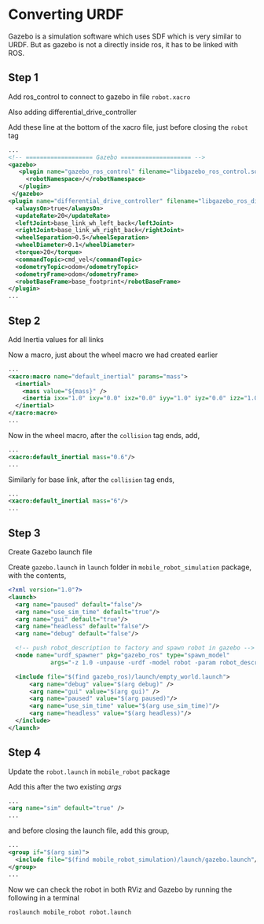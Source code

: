 # Converting URDF
Gazebo is a simulation software which uses SDF which is very similar to URDF.
But as gazebo is not a directly inside ros, it has to be linked with ROS.

## Step 1
Add ros_control to connect to gazebo in file `robot.xacro`

Also adding differential_drive_controller

Add these line at the bottom of the xacro file, just before closing the `robot` tag
```xml
...
<!-- =================== Gazebo ==================== -->
<gazebo>
   <plugin name="gazebo_ros_control" filename="libgazebo_ros_control.so">
     <robotNamespace>/</robotNamespace>
   </plugin>
 </gazebo>
<plugin name="differential_drive_controller" filename="libgazebo_ros_diff_drive.so">
  <alwaysOn>true</alwaysOn>
  <updateRate>20</updateRate>
  <leftJoint>base_link_wh_left_back</leftJoint>
  <rightJoint>base_link_wh_right_back</rightJoint>
  <wheelSeparation>0.5</wheelSeparation>
  <wheelDiameter>0.1</wheelDiameter>
  <torque>20</torque>
  <commandTopic>cmd_vel</commandTopic>
  <odometryTopic>odom</odometryTopic>
  <odometryFrame>odom</odometryFrame>
  <robotBaseFrame>base_footprint</robotBaseFrame>
</plugin>
...
```

## Step 2
Add Inertia values for all links

Now a macro, just about the wheel macro we had created earlier
```xml
...
<xacro:macro name="default_inertial" params="mass">
  <inertial>
    <mass value="${mass}" />
    <inertia ixx="1.0" ixy="0.0" ixz="0.0" iyy="1.0" iyz="0.0" izz="1.0" />
  </inertial>
</xacro:macro>
...
```

Now in the wheel macro, after the `collision` tag ends, add,
```xml
...
<xacro:default_inertial mass="0.6"/>
...
```

Similarly for base link, after the `collision` tag ends,

```xml
...
<xacro:default_inertial mass="6"/>
...
```

## Step 3
Create Gazebo launch file

Create `gazebo.launch` in `launch` folder in `mobile_robot_simulation` package, with the contents,
```xml
<?xml version="1.0"?>
<launch>
  <arg name="paused" default="false"/>
  <arg name="use_sim_time" default="true"/>
  <arg name="gui" default="true"/>
  <arg name="headless" default="false"/>
  <arg name="debug" default="false"/>

  <!-- push robot_description to factory and spawn robot in gazebo -->
  <node name="urdf_spawner" pkg="gazebo_ros" type="spawn_model"
	        args="-z 1.0 -unpause -urdf -model robot -param robot_description" respawn="false" output="screen" />

  <include file="$(find gazebo_ros)/launch/empty_world.launch">
      <arg name="debug" value="$(arg debug)" />
      <arg name="gui" value="$(arg gui)" />
      <arg name="paused" value="$(arg paused)"/>
      <arg name="use_sim_time" value="$(arg use_sim_time)"/>
      <arg name="headless" value="$(arg headless)"/>
  </include>
</launch>
```

## Step 4
Update the `robot.launch` in `mobile_robot` package

Add this after the two existing _args_
```xml
...
<arg name="sim" default="true" />
...
```

and before closing the launch file, add this group,
```xml
...
<group if="$(arg sim)">
  <include file="$(find mobile_robot_simulation)/launch/gazebo.launch"/>
</group>
...
```

Now we can check the robot in both RViz and Gazebo by running the following in a terminal

```bash
roslaunch mobile_robot robot.launch
```
